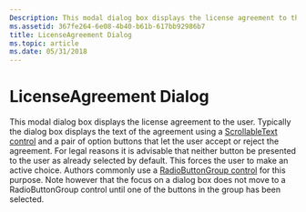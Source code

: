 ```yaml
---
Description: This modal dialog box displays the license agreement to the user.
ms.assetid: 367fe264-6e08-4b40-b61b-617bb92986b7
title: LicenseAgreement Dialog
ms.topic: article
ms.date: 05/31/2018
---
```


# LicenseAgreement Dialog

This modal dialog box displays the license agreement to the user. Typically the dialog box displays the text of the agreement using a [ScrollableText control](scrollabletext-control.md) and a pair of option buttons that let the user accept or reject the agreement. For legal reasons it is advisable that neither button be presented to the user as already selected by default. This forces the user to make an active choice. Authors commonly use a [RadioButtonGroup control](radiobuttongroup-control.md) for this purpose. Note however that the focus on a dialog box does not move to a RadioButtonGroup control until one of the buttons in the group has been selected.

 

 




